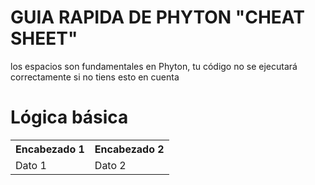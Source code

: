 <h1> GUIA RAPIDA DE PHYTON "CHEAT SHEET" </h1>
<P> los espacios son fundamentales en Phyton, tu código no se ejecutará correctamente si no tiens esto en cuenta </P>
<h1> Lógica básica </h1>
<table><tr><th>Encabezado 1</th><th>Encabezado 2</th></tr><tr><td>Dato 1</td><td>Dato 2</td></tr></table>
